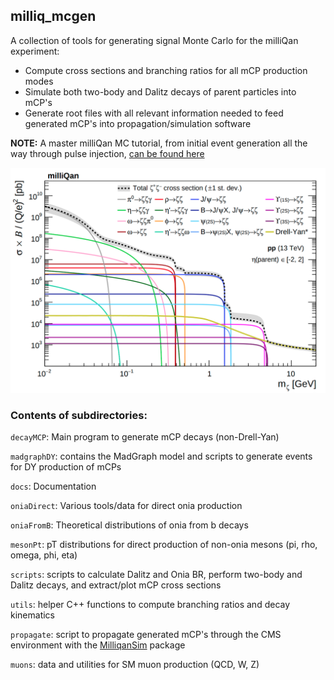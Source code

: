 ## milliq_mcgen

A collection of tools for generating signal Monte Carlo for the milliQan experiment:
* Compute cross sections and branching ratios for all mCP production modes
* Simulate both two-body and Dalitz decays of parent particles into mCP's
* Generate root files with all relevant information needed to feed generated mCP's into propagation/simulation software

**NOTE:** A master milliQan MC tutorial, from initial event generation all the way through pulse injection, [can be found here](docs/MASTER_TUTORIAL.md)

<p align="center"><a href="./scripts/plot-xsecs/mcp-xsec.pdf">
<img src="./scripts/plot-xsecs/mcp-xsec.png" alt="plot of mCP cross sections" width="700"/>
</a></p>

### Contents of subdirectories:

`decayMCP`: Main program to generate mCP decays (non-Drell-Yan)

`madgraphDY`: contains the MadGraph model and scripts to generate events for DY production of mCPs

`docs`: Documentation

`oniaDirect`: Various tools/data for direct onia production

`oniaFromB`: Theoretical distributions of onia from b decays

`mesonPt`: pT distributions for direct production of non-onia mesons (pi, rho, omega, phi, eta)

`scripts`: scripts to calculate Dalitz and Onia BR, perform two-body and Dalitz decays, and extract/plot mCP cross sections

`utils`: helper C++ functions to compute branching ratios and decay kinematics

`propagate`: script to propagate generated mCP's through the CMS environment with the [MilliqanSim](https://github.com/bjmarsh/MilliqanSim/tree/master) package

`muons`: data and utilities for SM muon production (QCD, W, Z)
